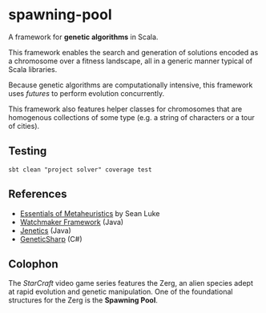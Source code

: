 spawning-pool
=============

A framework for **genetic algorithms** in Scala.

This framework enables the search and generation of solutions encoded as a chromosome over a fitness landscape, all in a generic manner typical of Scala libraries.

Because genetic algorithms are computationally intensive, this framework uses *futures* to perform evolution concurrently.

This framework also features helper classes for chromosomes that are homogenous collections of some type (e.g. a string of characters or a tour of cities).

Testing
-------

    sbt clean "project solver" coverage test

References
----------
* [Essentials of Metaheuristics](http://cs.gmu.edu/~sean/book/metaheuristics/) by Sean Luke
* [Watchmaker Framework](http://watchmaker.uncommons.org/) (Java)
* [Jenetics](https://github.com/jenetics/jenetics) (Java)
* [GeneticSharp](https://github.com/giacomelli/GeneticSharp) (C#)

Colophon
--------

The *StarCraft* video game series features the Zerg, an alien species adept at rapid evolution and genetic manipulation. One of the foundational structures for the Zerg is the **Spawning Pool**.
